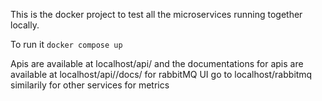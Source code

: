This is the docker project to test all the microservices running together locally.

To run it `docker compose up`

Apis are available at localhost/api/<microservice-name> and the documentations for apis are available at localhost/api/<microservice-name>/docs/
for rabbitMQ UI go to localhost/rabbitmq
similarily for other services for metrics
